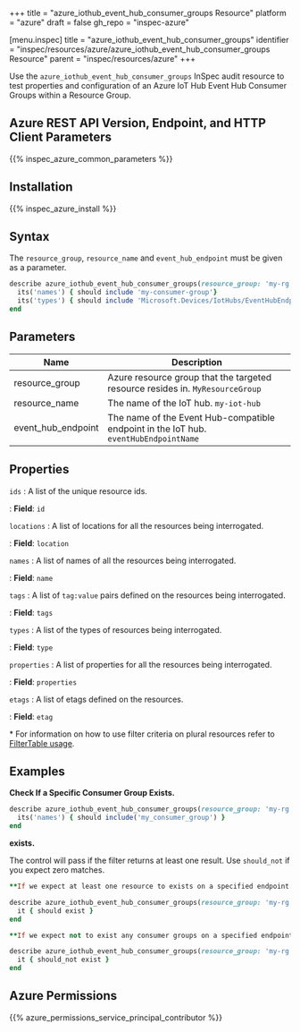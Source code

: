 +++
title = "azure_iothub_event_hub_consumer_groups Resource"
platform = "azure"
draft = false
gh_repo = "inspec-azure"

[menu.inspec]
title = "azure_iothub_event_hub_consumer_groups"
identifier = "inspec/resources/azure/azure_iothub_event_hub_consumer_groups Resource"
parent = "inspec/resources/azure"
+++

Use the `azure_iothub_event_hub_consumer_groups` InSpec audit resource to test properties and configuration of an Azure IoT Hub Event Hub Consumer Groups within a Resource Group.

## Azure REST API Version, Endpoint, and HTTP Client Parameters

{{% inspec_azure_common_parameters %}}

## Installation

{{% inspec_azure_install %}}

## Syntax

The `resource_group`, `resource_name` and `event_hub_endpoint` must be given as a parameter.
```ruby
describe azure_iothub_event_hub_consumer_groups(resource_group: 'my-rg', resource_name: 'my-iot-hub', event_hub_endpoint: 'myeventhub') do
  its('names') { should include 'my-consumer-group'}
  its('types') { should include 'Microsoft.Devices/IotHubs/EventHubEndpoints/ConsumerGroups' }
end
```

## Parameters

| Name                           | Description                                                                          |
|--------------------------------|--------------------------------------------------------------------------------------|
| resource_group                 | Azure resource group that the targeted resource resides in. `MyResourceGroup`        |
| resource_name                  | The name of the IoT hub. `my-iot-hub`                                                |
| event_hub_endpoint             | The name of the Event Hub-compatible endpoint in the IoT hub. `eventHubEndpointName` |

## Properties

`ids`
: A list of the unique resource ids.

: **Field**: `id`

`locations`
: A list of locations for all the resources being interrogated.

: **Field**: `location`

`names`
: A list of names of all the resources being interrogated.

: **Field**: `name`

`tags`
: A list of `tag:value` pairs defined on the resources being interrogated.

: **Field**: `tags`

`types`
: A list of the types of resources being interrogated.

: **Field**: `type`

`properties`
: A list of properties for all the resources being interrogated.

: **Field**: `properties`

`etags`
: A list of etags defined on the resources.

: **Field**: `etag`

<superscript>*</superscript> For information on how to use filter criteria on plural resources refer to [FilterTable usage](https://github.com/inspec/inspec/blob/master/dev-docs/filtertable-usage.md).

## Examples

**Check If a Specific Consumer Group Exists.**

```ruby
describe azure_iothub_event_hub_consumer_groups(resource_group: 'my-rg', resource_name: 'my-iot-hub', event_hub_endpoint: 'myeventhub') do
  its('names') { should include('my_consumer_group') }
end
```

**exists.**

The control will pass if the filter returns at least one result. Use `should_not` if you expect zero matches.
```ruby
**If we expect at least one resource to exists on a specified endpoint.**

describe azure_iothub_event_hub_consumer_groups(resource_group: 'my-rg', resource_name: 'my-iot-hub', event_hub_endpoint: 'myeventhub') do
  it { should exist }
end

**If we expect not to exist any consumer groups on a specified endpoint.**

describe azure_iothub_event_hub_consumer_groups(resource_group: 'my-rg', resource_name: 'my-iot-hub', event_hub_endpoint: 'myeventhub') do
  it { should_not exist }
end
```

## Azure Permissions

{{% azure_permissions_service_principal_contributor %}}
